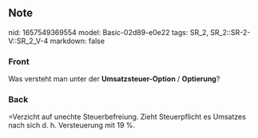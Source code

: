 ## Note
nid: 1657549369554
model: Basic-02d89-e0e22
tags: SR_2, SR_2::SR-2-V::SR_2_V-4
markdown: false

### Front
Was versteht man unter der <b>Umsatzsteuer-Option</b> /
<b>Optierung</b>?

### Back
=Verzicht auf unechte Steuerbefreiung. Zieht Steuerpflicht es Umsatzes nach sich d. h. Versteuerung mit 19 %.
